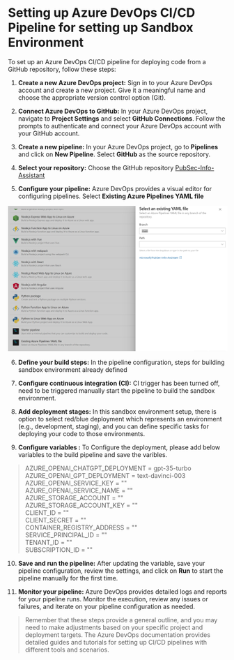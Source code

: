# Setting up Azure DevOps CI/CD Pipeline for setting up Sandbox Environment

To set up an Azure DevOps CI/CD pipeline for deploying code from a GitHub repository, follow these steps:

1. **Create a new Azure DevOps project:** Sign in to your Azure DevOps account and create a new project. Give it a meaningful name and choose the appropriate version control option (Git).

2. **Connect Azure DevOps to GitHub:** In your Azure DevOps project, navigate to **Project Settings** and select **GitHub Connections**. Follow the prompts to authenticate and connect your Azure DevOps account with your GitHub account.

3. **Create a new pipeline:** In your Azure DevOps project, go to **Pipelines** and click on **New Pipeline**. Select **GitHub** as the source repository.

4. **Select your repository:** Choose the GitHub repository [PubSec-Info-Assistant](https://github.com/microsoft/PubSec-Info-Assistant)

5. **Configure your pipeline:** Azure DevOps provides a visual editor for configuring pipelines. Select **Existing Azure Pipelines YAML file**

![pipeline_configuration](docs/images/sandbox_environment_build_pipeline_configuration.png)

6. **Define your build steps:** In the pipeline configuration, steps for building sandbox environment already defined

7. **Configure continuous integration (CI):**  CI trigger has been turned off, need to be triggered manually  start the pipeline to build the sandbox environment. 

8. **Add deployment stages:** In this sandbox environment setup, there is option to select red/blue deployment which represents an environment (e.g., development, staging), and you can define specific tasks for deploying your code to those environments.

9. **Configure variables :** To Configure the deployment, please add below variables to the build pipeline and save the varibles.

> AZURE_OPENAI_CHATGPT_DEPLOYMENT = gpt-35-turbo \
> AZURE_OPENAI_GPT_DEPLOYMENT = text-davinci-003 \
> AZURE_OPENAI_SERVICE_KEY = "" \
> AZURE_OPENAI_SERVICE_NAME = "" \
> AZURE_STORAGE_ACCOUNT = "" \
> AZURE_STORAGE_ACCOUNT_KEY = "" \
> CLIENT_ID = "" \
> CLIENT_SECRET = "" \
> CONTAINER_REGISTRY_ADDRESS = "" \
> SERVICE_PRINCIPAL_ID = "" \
> TENANT_ID = "" \
> SUBSCRIPTION_ID = "" 

10. **Save and run the pipeline:** After updating the variable, save your pipeline configuration, review the settings, and click on **Run** to start the pipeline manually for the first time.

11. **Monitor your pipeline:** Azure DevOps provides detailed logs and reports for your pipeline runs. Monitor the execution, review any issues or failures, and iterate on your pipeline configuration as needed.

> Remember that these steps provide a general outline, and you may need to make adjustments based on your specific project and deployment targets. The Azure DevOps documentation provides detailed guides and tutorials for setting up CI/CD pipelines with different tools and scenarios.
